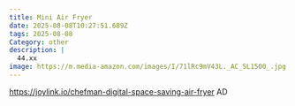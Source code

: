 ```yaml
---
title: Mini Air Fryer
date: 2025-08-08T10:27:51.689Z
tags: 2025-08-08
Category: other
description: |
  44.xx
image: https://m.media-amazon.com/images/I/71lRc9mV43L._AC_SL1500_.jpg
---
```

https://joylink.io/chefman-digital-space-saving-air-fryer
AD
